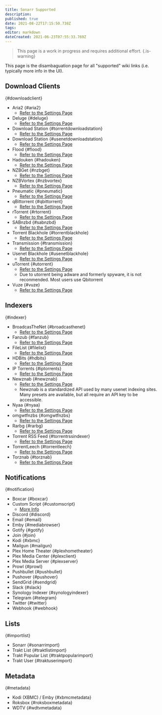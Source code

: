 ```yaml
---
title: Sonarr Supported
description: 
published: true
date: 2021-08-22T17:15:50.738Z
tags: 
editor: markdown
dateCreated: 2021-06-23T07:55:33.769Z
---
```


> This page is a work in progress and requires additional effort. {.is-warning}

This page is the disambaguation page for all "supported" wiki links (i.e. typically more info in the UI).

## Download Clients
{#downloadclient}

- Aria2 {#aria2}
  - [Refer to the Settings Page](/sonarr/settings#download-clients)
- Deluge {#deluge}
  - [Refer to the Settings Page](/sonarr/settings#download-clients)
- Download Station {#torrentdownloadstation}
  - [Refer to the Settings Page](/sonarr/settings#download-clients)
- Download Station {#usenetdownloadstation}
  - [Refer to the Settings Page](/sonarr/settings#download-clients)
- Flood {#flood}
  - [Refer to the Settings Page](/sonarr/settings#download-clients)
- Hadouken {#hadouken}
  - [Refer to the Settings Page](/sonarr/settings#download-clients)
- NZBGet {#nzbget}
  - [Refer to the Settings Page](/sonarr/settings#download-clients)
- NZBVortex {#nzbvortex}
  - [Refer to the Settings Page](/sonarr/settings#download-clients)
- Pneumatic {#pneumatic}
  - [Refer to the Settings Page](/sonarr/settings#download-clients)
- qBittorrent {#qbittorrent}
  - [Refer to the Settings Page](/sonarr/settings#download-clients)
- rTorrent {#rtorrent}
  - [Refer to the Settings Page](/sonarr/settings#download-clients)
- SABnzbd {#sabnzbd}
  - [Refer to the Settings Page](/sonarr/settings#download-clients)
- Torrent Blackhole {#torrentblackhole}
  - [Refer to the Settings Page](/sonarr/settings#download-clients)
- Transmission {#transmission}
  - [Refer to the Settings Page](/sonarr/settings#download-clients)
- Usenet Blackhole {#usenetblackhole}
  - [Refer to the Settings Page](/sonarr/settings#download-clients)
- uTorrent {#utorrent}
  - [Refer to the Settings Page](/sonarr/settings#download-clients)
  - Due to utorrent being adware and formerly spyware, it is not reconmended. Most users use Qbitorrent
- Vuze {#vuze}
  - [Refer to the Settings Page](/sonarr/settings#download-clients)

## Indexers
{#indexer}

- BroadcasTheNet {#broadcasthenet}
  - [Refer to the Settings Page](/sonarr/settings#indexer-settings)
- Fanzub {#fanzub}
  - [Refer to the Settings Page](/sonarr/settings#indexer-settings)
- FileList {#filelist}
  - [Refer to the Settings Page](/sonarr/settings#indexer-settings)
- HDBits {#hdbits}
  - [Refer to the Settings Page](/sonarr/settings#indexer-settings)
- IP Torrents {#iptorrents}
  - [Refer to the Settings Page](/sonarr/settings#indexer-settings)
- Newznab {#newznab}
  - [Refer to the Settings Page](/sonarr/settings#indexer-settings)
  - Newznab is a standardized API used by many usenet indexing sites. Many presets are available, but all require an API key to be accessible.
- Nyaa {#nyaa}
  - [Refer to the Settings Page](/sonarr/settings#indexer-settings)
- omgwtfnzbs {#omgwtfnzbs}
  - [Refer to the Settings Page](/sonarr/settings#indexer-settings)
- Rarbg {#rarbg}
  - [Refer to the Settings Page](/sonarr/settings#indexer-settings)
- Torrent RSS Feed {#torrentrssindexer}
  - [Refer to the Settings Page](/sonarr/settings#indexer-settings)
- TorrentLeech {#torrentleech}
  - [Refer to the Settings Page](/sonarr/settings#indexer-settings)
- Torznab {#torznab}
  - [Refer to the Settings Page](/sonarr/settings#indexer-settings)

## Notifications
{#notification}

- Boxcar {#boxcar}
- Custom Script {#customscript}
  - [More Info](/sonarr/custom-scripts)
- Discord {#discord}
- Email {#email}
- Emby {#mediabrowser}
- Gotify {#gotify}
- Join {#join}
- Kodi {#xbmc}
- Mailgun {#mailgun}
- Plex Home Theater {#plexhometheater}
- Plex Media Center {#plexclient}
- Plex Media Server {#plexserver}
- Prowl {#prowl}
- Pushbullet {#pushbullet}
- Pushover {#pushover}
- SendGrid {#sendgrid}
- Slack {#slack}
- Synology Indexer {#synologyindexer}
- Telegram {#telegram}
- Twitter {#twitter}
- Webhook {#webhook}

## Lists
{#importlist}

- Sonarr {#sonarrimport}
- Trakt List {#traktlistimport}
- Trakt Popular List {#traktpopularimport}
- Trakt User {#traktuserimport}

## Metadata
{#metadata}

- Kodi (XBMC) / Emby {#xbmcmetadata}
- Roksbox {#roksboxmetadata}
- WDTV {#wdtvmetadata}

